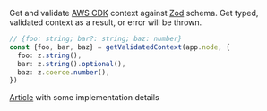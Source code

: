 
Get and validate [AWS CDK](https://aws.amazon.com/cdk/) context against [Zod](https://zod.dev/) schema. Get typed, validated context as a result, or error will be thrown.

```typescript
// {foo: string; bar?: string; baz: number}
const {foo, bar, baz} = getValidatedContext(app.node, {
  foo: z.string(),
  bar: z.string().optional(),
  baz: z.coerce.number(),
})
```

[Article](https://dev.to/snegostup/aws-cdk-context-validation-4ej) with some implementation details
